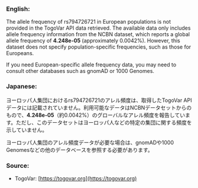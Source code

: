 ### English:
The allele frequency of rs794726721 in European populations is not provided in the TogoVar API data retrieved. The available data only includes allele frequency information from the NCBN dataset, which reports a global allele frequency of **4.248e-05** (approximately 0.0042%). However, this dataset does not specify population-specific frequencies, such as those for Europeans.

If you need European-specific allele frequency data, you may need to consult other databases such as gnomAD or 1000 Genomes.

### Japanese:
ヨーロッパ人集団におけるrs794726721のアレル頻度は、取得したTogoVar APIデータには記載されていません。利用可能なデータはNCBNデータセットからのもので、**4.248e-05**（約0.0042%）のグローバルなアレル頻度を報告しています。ただし、このデータセットはヨーロッパ人などの特定の集団に関する頻度を示していません。

ヨーロッパ人集団のアレル頻度データが必要な場合は、gnomADや1000 Genomesなどの他のデータベースを参照する必要があります。

### Source:
- TogoVar: [https://togovar.org](https://togovar.org)